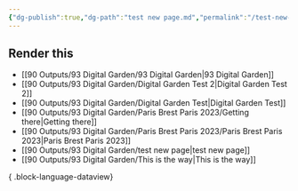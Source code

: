 ```yaml
---
{"dg-publish":true,"dg-path":"test new page.md","permalink":"/test-new-page/","created":"","updated":""}
---
```



## Render this 

- [[90 Outputs/93 Digital Garden/93 Digital Garden\|93 Digital Garden]]
- [[90 Outputs/93 Digital Garden/Digital Garden Test 2\|Digital Garden Test 2]]
- [[90 Outputs/93 Digital Garden/Digital Garden Test\|Digital Garden Test]]
- [[90 Outputs/93 Digital Garden/Paris Brest Paris 2023/Getting there\|Getting there]]
- [[90 Outputs/93 Digital Garden/Paris Brest Paris 2023/Paris Brest Paris 2023\|Paris Brest Paris 2023]]
- [[90 Outputs/93 Digital Garden/test new page\|test new page]]
- [[90 Outputs/93 Digital Garden/This is the way\|This is the way]]

{ .block-language-dataview}
